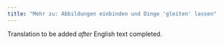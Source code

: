 ```yaml
---
title: "Mehr zu: Abbildungen einbinden und Dinge 'gleiten' lassen"
---
```

Translation to be added _after_ English text completed.
